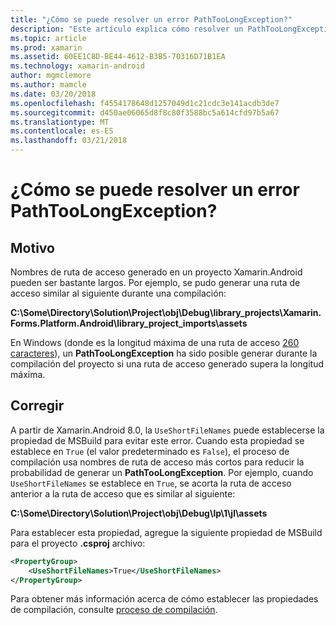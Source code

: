 ```yaml
---
title: "¿Cómo se puede resolver un error PathTooLongException?"
description: "Este artículo explica cómo resolver un PathTooLongException que puede producirse durante la creación de una aplicación."
ms.topic: article
ms.prod: xamarin
ms.assetid: 60EE1C8D-BE44-4612-B3B5-70316D71B1EA
ms.technology: xamarin-android
author: mgmclemore
ms.author: mamcle
ms.date: 03/20/2018
ms.openlocfilehash: f4554178648d1257049d1c21cdc3e141acdb3de7
ms.sourcegitcommit: d450ae06065d8f8c80f3588bc5a614cfd97b5a67
ms.translationtype: MT
ms.contentlocale: es-ES
ms.lasthandoff: 03/21/2018
---
```

# <a name="how-do-i-resolve-a-pathtoolongexception-error"></a>¿Cómo se puede resolver un error PathTooLongException?

## <a name="cause"></a>Motivo

Nombres de ruta de acceso generado en un proyecto Xamarin.Android pueden ser bastante largos.
Por ejemplo, se pudo generar una ruta de acceso similar al siguiente durante una compilación:

**C:\\Some\\Directory\\Solution\\Project\\obj\\Debug\\__library_projects__\\Xamarin.Forms.Platform.Android\\library_project_imports\\assets**

En Windows (donde es la longitud máxima de una ruta de acceso [260 caracteres](https://msdn.microsoft.com/library/windows/desktop/aa365247.aspx)), un **PathTooLongException** ha sido posible generar durante la compilación del proyecto si una ruta de acceso generado supera la longitud máxima. 

## <a name="fix"></a>Corregir

A partir de Xamarin.Android 8.0, la `UseShortFileNames` puede establecerse la propiedad de MSBuild para evitar este error. Cuando esta propiedad se establece en `True` (el valor predeterminado es `False`), el proceso de compilación usa nombres de ruta de acceso más cortos para reducir la probabilidad de generar un **PathTooLongException**.
Por ejemplo, cuando `UseShortFileNames` se establece en `True`, se acorta la ruta de acceso anterior a la ruta de acceso que es similar al siguiente:

**C:\\Some\\Directory\\Solution\\Project\\obj\\Debug\\lp\\1\\jl\\assets**

Para establecer esta propiedad, agregue la siguiente propiedad de MSBuild para el proyecto **.csproj** archivo:

```xml
<PropertyGroup>
    <UseShortFileNames>True</UseShortFileNames>
</PropertyGroup>
```

Para obtener más información acerca de cómo establecer las propiedades de compilación, consulte [proceso de compilación](~/android/deploy-test/building-apps/build-process.md).
